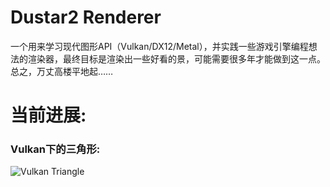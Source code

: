 # Dustar2 Renderer

一个用来学习现代图形API（Vulkan/DX12/Metal），并实践一些游戏引擎编程想法的渲染器，最终目标是渲染出一些好看的景，可能需要很多年才能做到这一点。总之，万丈高楼平地起……

# 当前进展:
### Vulkan下的三角形:
![Vulkan Triangle](Resources/Images/Dustar2_Cube.gif)
